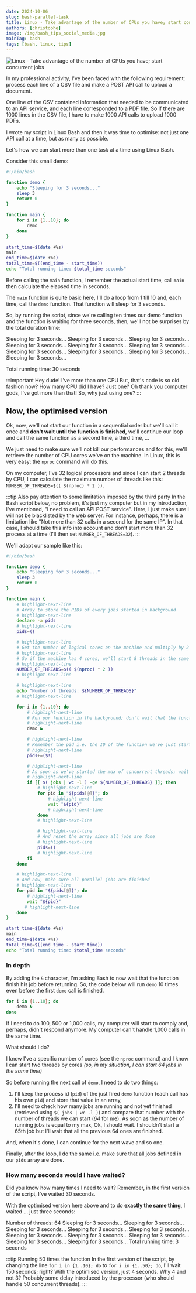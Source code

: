 ```yaml
---
date: 2024-10-06
slug: bash-parallel-task
title: Linux - Take advantage of the number of CPUs you have; start concurrent jobs
authors: [christophe]
image: /img/bash_tips_social_media.jpg
mainTag: bash
tags: [bash, linux, tips]
---
```

<!-- cspell:ignore bashpid, pids, nproc -->

![Linux - Take advantage of the number of CPUs you have; start concurrent jobs](/img/bash_tips_banner.jpg)

In my professional activity, I've been faced with the following requirement: process each line of a CSV file and make a POST API call to upload a document.

One line of the CSV contained information that needed to be communicated to an API service, and each line corresponded to a PDF file. So if there are 1000 lines in the CSV file, I have to make 1000 API calls to upload 1000 PDFs.

I wrote my script in Linux Bash and then it was time to optimise: not just one API call at a time, but as many as possible.

Let's how we can start more than one task at a time using Linux Bash.

<!-- truncate -->

Consider this small demo:

<Snippet filename="demo.sh">

```bash
#!/bin/bash

function demo {
    echo "Sleeping for 3 seconds..."
    sleep 3
    return 0
}

function main {
    for i in {1..10}; do
        demo
    done
}

start_time=$(date +%s)
main
end_time=$(date +%s)
total_time=$((end_time - start_time))
echo "Total running time: $total_time seconds"
```

</Snippet>

Before calling the `main` function, I remember the actual start time, call `main` then calculate the elapsed time in seconds.

The `main` function is quite basic here, I'll do a loop from 1 till 10 and, each time, call the `demo` function. That function will sleep for 3 seconds.

So, by running the script, since we're calling ten times our demo function and the function is waiting for three seconds, then, we'll not be surprises by the total duration time:

<Terminal>
Sleeping for 3 seconds...
Sleeping for 3 seconds...
Sleeping for 3 seconds...
Sleeping for 3 seconds...
Sleeping for 3 seconds...
Sleeping for 3 seconds...
Sleeping for 3 seconds...
Sleeping for 3 seconds...
Sleeping for 3 seconds...
Sleeping for 3 seconds...

Total running time: 30 seconds
</Terminal>

:::important Hey dude! I've more than one CPU
But, that's code is so old fashion now? How many CPU did I have? Just one? Oh thank you computer gods, I've got more than that!  So, why just using one?
:::

## Now, the optimised version

Ok, now, we'll not start our function in a sequential order but we'll call it once and **don't wait until the function is finished**, we'll continue our loop and call the same function as a second time, a third time, ...

We just need to make sure we'll not kill our performances and for this, we'll retrieve the number of CPU cores we've on the machine. In Linux, this is very easy: the `nproc` command will do this.

On my computer, I've 32 logical processors and since I can start 2 threads by CPU, I can calculate the maximum number of threads like this: `NUMBER_OF_THREADS=$(( $(nproc) * 2 ))`.

:::tip Also pay attention to some limitation imposed by the third party
In the Bash script below, no problem, it's just my computer but in my introduction, I've mentioned, "I need to call an API POST service". Here, I just make sure I will not be blacklisted by the web server. For instance, perhaps, there is a limitation like "Not more than 32 calls in a second for the same IP". In that case, I should take this info into account and don't start more than 32 process at a time (I'll then set `NUMBER_OF_THREADS=32`).
:::


We'll adapt our sample like this:

<Snippet filename="demo.sh">

```bash
#!/bin/bash

function demo {
    echo "Sleeping for 3 seconds..."
    sleep 3
    return 0
}

function main {
    # highlight-next-line
    # Array to store the PIDs of every jobs started in background
    # highlight-next-line
    declare -a pids
    # highlight-next-line
    pids=()

    # highlight-next-line
    # Get the number of logical cores on the machine and multiply by 2
    # highlight-next-line
    # So if the machine has 4 cores, we'll start 8 threads in the same time
    # highlight-next-line
    NUMBER_OF_THREADS=$(( $(nproc) * 2 ))
    # highlight-next-line

    # highlight-next-line
    echo "Number of threads: ${NUMBER_OF_THREADS}"
    # highlight-next-line

    for i in {1..10}; do
        # highlight-next-line
        # Run our function in the background; don't wait that the function finish
        # highlight-next-line
        demo &

        # highlight-next-line
        # Remember the pid i.e. the ID of the function we've just started
        # highlight-next-line
        pids+=($!)

        # highlight-next-line
        # As soon as we've started the max of concurrent threads; wait and allow all of them to finish.
        # highlight-next-line
        if [[ $( jobs | wc -l ) -ge ${NUMBER_OF_THREADS} ]]; then
            # highlight-next-line
            for pid in "${pids[@]}"; do
                # highlight-next-line
                wait "${pid}"
                # highlight-next-line
            done
            # highlight-next-line

            # highlight-next-line
            # And reset the array since all jobs are done
            # highlight-next-line
            pids=()
            # highlight-next-line
        fi
    done

    # highlight-next-line
    # And now, make sure all parallel jobs are finished
    # highlight-next-line
    for pid in "${pids[@]}"; do
        # highlight-next-line
        wait "${pid}"
       # highlight-next-line
    done
}

start_time=$(date +%s)
main
end_time=$(date +%s)
total_time=$((end_time - start_time))
echo "Total running time: $total_time seconds"
```

</Snippet>

### In depth

By adding the `&` character, I'm asking Bash to now wait that the function finish his job before returning. So, the code below will run `demo` 10 times even before the first `demo` call is finished.

```bash
for i in {1..10}; do
    demo &
done
```

If I need to do 100, 500 or 1,000 calls, my computer will start to comply and, perhaps, didn't respond anymore. My computer can't handle 1,000 calls in the same time.

What should I do?

I know I've a specific number of cores (see the `nproc` command) and I know I can start two threads by cores *(so, in my situation, I can start 64 jobs in the same time)*

So before running the next call of `demo`, I need to do two things:

1. I'll keep the process id (`pid`) of the just fired `demo` function (each call has his own `pid`) and store that value in an array,
2. I'll need to check how many jobs are running and not yet finished (retrieved using `$( jobs | wc -l )`) and compare that number with the number of threads we can start (*64* for me). As soon as the number of running jobs is equal to my max, Ok, I should wait.  I shouldn't start a 65th job but I'll wait that all the previous 64 ones are finished.

And, when it's done, I can continue for the next wave and so one.

Finally, after the loop, I do the same i.e. make sure that all jobs defined in our `pids` array are done.

### How many seconds would I have waited?

Did you know how many times I need to wait? Remember, in the first version of the script, I've waited 30 seconds.

With the optimised version here above and to do **exactly the same thing**, I waited ... just three seconds:

<Terminal>
Number of threads: 64
Sleeping for 3 seconds...
Sleeping for 3 seconds...
Sleeping for 3 seconds...
Sleeping for 3 seconds...
Sleeping for 3 seconds...
Sleeping for 3 seconds...
Sleeping for 3 seconds...
Sleeping for 3 seconds...
Sleeping for 3 seconds...
Sleeping for 3 seconds...
Total running time: 3 seconds
</Terminal>

:::tip Running 50 times the function
In the first version of the script, by changing the line `for i in {1..10}; do` to `for i in {1..50}; do`, I'll wait 150 seconds; right? With the optimised version, just 4 seconds. Why 4 and not 3? Probably some delay introduced by the processor (who should handle 50 concurrent threads).
:::
